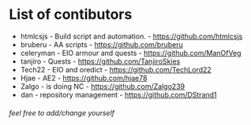 # List of contibutors 
- htmlcsjs - Build script and automation. - https://github.com/htmlcsjs
- bruberu - AA scripts - https://github.com/bruberu
- celeryman - EIO armour and quests - https://github.com/ManOfVeg
- tanjiro - Quests - https://github.com/TanjiroSkies
- Tech22 - EIO and oredict - https://github.com/TechLord22
- Hjae - AE2 - https://github.com/hjae78
- Zalgo - is doing NC - https://github.com/Zalgo239
- dan - repository management - https://github.com/DStrand1

###### feel free to add/change yourself
